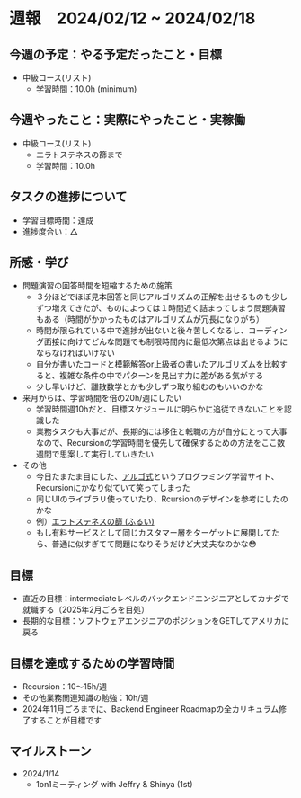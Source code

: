 # 週報　2024/02/12 ~ 2024/02/18

## 今週の予定：やる予定だったこと・目標
- 中級コース(リスト)
  - 学習時間：10.0h (minimum)

## 今週やったこと：実際にやったこと・実稼働
- 中級コース(リスト)
  - エラトステネスの篩まで
  - 学習時間：10.0h

## タスクの進捗について
- 学習目標時間：達成
- 進捗度合い：△

## 所感・学び
- 問題演習の回答時間を短縮するための施策
  - ３分ほどでほぼ見本回答と同じアルゴリズムの正解を出せるものも少しずつ増えてきたが、ものによっては１時間近く詰まってしまう問題演習もある（時間がかかったものはアルゴリズムが冗長になりがち）
  - 時間が限られている中で進捗が出ないと後々苦しくなるし、コーディング面接に向けてどんな問題でも制限時間内に最低次第点は出せるようにならなければいけない
  - 自分が書いたコードと模範解答or上級者の書いたアルゴリズムを比較すると、複雑な条件の中でパターンを見出す力に差がある気がする
  - 少し早いけど、離散数学とかも少しずつ取り組むのもいいのかな
- 来月からは、学習時間を倍の20h/週にしたい
  - 学習時間週10hだと、目標スケジュールに明らかに追従できないことを認識した
  - 業務タスクも大事だが、長期的には移住と転職の方が自分にとって大事なので、Recursionの学習時間を優先して確保するための方法をここ数週間で思案して実行していきたい
- その他
  - 今日たまたま目にした、[アルゴ式](https://algo-method.com/)というプログラミング学習サイト、Recursionにかなり似ていて笑ってしまった
  - 同じUIのライブラリ使っていたり、Rcursionのデザインを参考にしたのかな
  - 例）[エラトステネスの篩 (ふるい) ](https://algo-method.com/descriptions/64)
  - もし有料サービスとして同じカスタマー層をターゲットに展開してたら、普通に似すぎてて問題になりそうだけど大丈夫なのかな😳

## 目標

- 直近の目標：intermediateレベルのバックエンドエンジニアとしてカナダで就職する（2025年2月ごろを目処）
- 長期的な目標：ソフトウェアエンジニアのポジションをGETしてアメリカに戻る

## 目標を達成するための学習時間
- Recursion：10〜15h/週
- その他業務関連知識の勉強：10h/週
- 2024年11月ごろまでに、Backend Engineer Roadmapの全カリキュラム修了することが目標です

## マイルストーン
- 2024/1/14
  - 1on1ミーティング with Jeffry & Shinya (1st)
